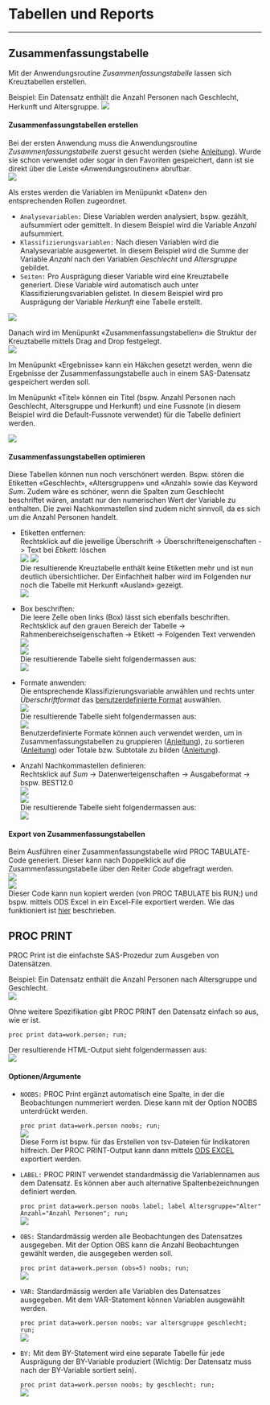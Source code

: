 Tabellen und Reports
==============================

* * *

Zusammenfassungstabelle
-------------------
Mit der Anwendungsroutine _Zusammenfassungstabelle_ lassen sich Kreuztabellen erstellen. 

Beispiel: Ein Datensatz enthält die Anzahl Personen nach Geschlecht, Herkunft und Altersgruppe.
![](img/report1.png)  

#### Zusammenfassungstabellen erstellen  
Bei der ersten Anwendung muss die Anwendungsroutine _Zusammenfassungstabelle_ zuerst gesucht werden (siehe [Anleitung](http://127.0.0.1:8000/neweg.html#anwendungsroutinen)). Wurde sie schon verwendet oder sogar in den Favoriten gespeichert, dann ist sie direkt über die Leiste «Anwendungsroutinen» abrufbar.  
![](img/report2.png)

Als erstes werden die Variablen im Menüpunkt «Daten» den entsprechenden Rollen zugeordnet.

*   `Analysevariablen:` Diese Variablen werden analysiert, bspw. gezählt, aufsummiert oder gemittelt. In diesem Beispiel wird die Variable _Anzahl_ aufsummiert.
*   `Klassifizierungsvariablen:` Nach diesen Variablen wird die Analysevariable ausgewertet. In diesem Beispiel wird die Summe der Variable _Anzahl_ nach den Variablen _Geschlecht_ und _Altersgruppe_ gebildet.
*   `Seiten:` Pro Ausprägung dieser Variable wird eine Kreuztabelle generiert. Diese Variable wird automatisch auch unter Klassifizierungsvariablen gelistet. In diesem Beispiel wird pro Ausprägung der Variable _Herkunft_ eine Tabelle erstellt.  

![](img/report3.png)  

Danach wird im Menüpunkt «Zusammenfassungstabellen» die Struktur der Kreuztabelle mittels Drag and Drop festgelegt.  
![](img/report4.png)  

Im Menüpunkt «Ergebnisse» kann ein Häkchen gesetzt werden, wenn die Ergebnisse der Zusammenfassungstabelle auch in einem SAS-Datensatz gespeichert werden soll.  

Im Menüpunkt «Titel» können ein Titel (bspw. Anzahl Personen nach Geschlecht, Altersgruppe und Herkunft) und eine Fussnote (in diesem Beispiel wird die Default-Fussnote verwendet) für die Tabelle definiert werden.

![](img/report5.png)  

#### Zusammenfassungstabellen optimieren  
Diese Tabellen können nun noch verschönert werden. Bspw. stören die Etiketten «Geschlecht», «Altersgruppen» und «Anzahl» sowie das Keyword _Sum_. Zudem wäre es schöner, wenn die Spalten zum Geschlecht beschriftet wären, anstatt nur den numerischen Wert der Variable zu enthalten. Die zwei Nachkommastellen sind zudem nicht sinnvoll, da es sich um die Anzahl Personen handelt.

*   Etiketten entfernen:  
    Rechtsklick auf die jeweilige Überschrift -> Überschrifteneigenschaften -> Text bei _Etikett:_ löschen  
    ![](img/report6.png) 
    ![](img/report7.png)  
    Die resultierende Kreuztabelle enthält keine Etiketten mehr und ist nun deutlich übersichtlicher. Der Einfachheit halber wird im Folgenden nur noch die Tabelle mit Herkunft «Ausland» gezeigt.  
    ![](img/report8.png)  
*   Box beschriften:  
    Die leere Zelle oben links (Box) lässt sich ebenfalls beschriften.  
    Rechtsklick auf den grauen Bereich der Tabelle -> Rahmenbereichseigenschaften -> Etikett -> Folgenden Text verwenden  
    ![](img/report9.png)  
    ![](img/report10.png)  
    Die resultierende Tabelle sieht folgendermassen aus:  
    ![](img/report11.png)  
*   Formate anwenden:  
    Die entsprechende Klassifizierungsvariable anwählen und rechts unter _Überschriftformat_ das [benutzerdefinierte Format](formate.html) auswählen.  
    ![](img/report12.png)  
    Die resultierende Tabelle sieht folgendermassen aus:  
    ![](img/report13.png)  
    Benutzerdefinierte Formate können auch verwendet werden, um in Zusammenfassungstabellen zu gruppieren ([Anleitung](formate.html#gruppieren-mittels-format)), zu sortieren ([Anleitung](formate.html#sortieren-mittels-format)) oder Totale bzw. Subtotale zu bilden ([Anleitung](formate.html#totale-und-subtotale-mittels-format)).  

*   Anzahl Nachkommastellen definieren:  
    Rechtsklick auf _Sum_ -> Datenwerteigenschaften -> Ausgabeformat -> bspw. BEST12.0  
    ![](img/report14.png)  
    ![](img/report15.png)  
    Die resultierende Tabelle sieht folgendermassen aus:  
    ![](img/report16.png)   

#### Export von Zusammenfassungstabellen  
Beim Ausführen einer Zusammenfassungstabelle wird PROC TABULATE-Code generiert. Dieser kann nach Doppelklick auf die Zusammenfassungstabelle über den Reiter _Code_ abgefragt werden.  
![](img/report17.png)  
![](img/report18.png)  
Dieser Code kann nun kopiert werden (von PROC TABULATE bis RUN;) und bspw. mittels ODS Excel in ein Excel-File exportiert werden. Wie das funktioniert ist [hier](export.html#ods-excel) beschrieben.  

PROC PRINT
-------------------

PROC Print ist die einfachste SAS-Prozedur zum Ausgeben von Datensätzen.  

Beispiel: Ein Datensatz enthält die Anzahl Personen nach Altersgruppe und Geschlecht.  
![](img/report19.png)  

Ohne weitere Spezifikation gibt PROC PRINT den Datensatz einfach so aus, wie er ist.  

`proc print data=work.person;
run;`  

Der resultierende HTML-Output sieht folgendermassen aus:  
![](img/report20.png)  

#### Optionen/Argumente  

*   `NOOBS:` PROC Print ergänzt automatisch eine Spalte, in der die Beobachtungen nummeriert werden. Diese kann mit der Option NOOBS unterdrückt werden.

    `proc print data=work.person noobs;
run;`  
    ![](img/report21.png)   
    Diese Form ist bspw. für das Erstellen von tsv-Dateien für Indikatoren hilfreich. Der PROC PRINT-Output kann dann mittels [ODS EXCEL](export.html#ods-excel) exportiert werden.  

*   `LABEL:` PROC PRINT verwendet standardmässig die Variablennamen aus dem Datensatz. Es können aber auch alternative Spaltenbezeichnungen definiert werden.  

    `proc print data=work.person noobs label;
    label Altersgruppe="Alter" Anzahl="Anzahl Personen";
run;`  
    ![](img/report22.png)   

*   `OBS:` Standardmässig werden alle Beobachtungen des Datensatzes ausgegeben. Mit der Option OBS kann die Anzahl Beobachtungen gewählt werden, die ausgegeben werden soll.  

    `proc print data=work.person (obs=5) noobs;
run;`  
    ![](img/report23.png)  

*   `VAR:` Standardmässig werden alle Variablen des Datensatzes ausgegeben. Mit dem VAR-Statement können Variablen ausgewählt werden.  

    `proc print data=work.person noobs;
    var altersgruppe geschlecht;
run;`  
    ![](img/report24.png)  

*   `BY:` Mit dem BY-Statement wird eine separate Tabelle für jede Ausprägung der BY-Variable produziert (Wichtig: Der Datensatz muss nach der BY-Variable sortiert sein).  

    `proc print data=work.person noobs;
    by geschlecht;
run;`  
    ![](img/report25.png)    
